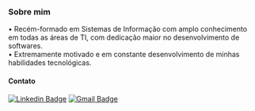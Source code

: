 <!DOCTYPE html>
<html lang="pt-br">
  
<body>
<h3>Sobre mim</h3>
<p>• Recém-formado em Sistemas de Informação com amplo conhecimento em todas as áreas de TI, com dedicação maior no desenvolvimento de softwares. 
<br>• Extremamente motivado e em constante desenvolvimento de minhas habilidades tecnológicas.</p>

<h4>Contato</h4>

[![Linkedin Badge](https://img.shields.io/badge/-GabrielFrancisco-blue?style=flat-square&logo=Linkedin&logoColor=white&link=https://www.linkedin.com/in/gab-francisco)](https://www.linkedin.com/in/gab-francisco)
[![Gmail Badge](https://img.shields.io/badge/gabfrancisco46-D14836?style=flat-square&logo=gmail&logoColor=white&link=mailto:gabfrancisco46@gmail.com)](mailto:gabfrancisco46@gmail.com)

</body>
</html>




